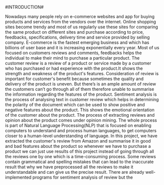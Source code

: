 #INTRODUCTION#

Nowadays many people rely on e-commerce websites and app for buying products and services from the vendors over the internet. Online shopping sites become trendy and most of us regularly use these sites for comparing the same product on different sites and purchase according to price, feedbacks, specifications, delivery time and service provided by selling company. E-commerce is the fastest emerging business and which has billions of user base and it is increasing exponentially every year.
Most of us focused on customers reviews and comments, feedbacks helps the individual to make their mind to purchase a particular product. The customer review is a review of a product or service made by a customer who has purchased or had experience with the product.It shows the strength and weakness of the product's features. Consideration of review is important for customer's benefit because sometimes the quality and delivery of the product is uneven. But there’s is an ample amount of review the customers can’t go through all of them therefore unable to summarise the information regarding the features of the product.
Sentiment analysis is the process of analysing text in customer review which helps in determining the polarity of the document which can be used to show positive and negative features about the product. This shows the emotional orientation of the customer about the product. The process of extracting reviews and opinion about the product comes under opinion mining. The whole process is part of Natural Language Processing(NLP) that is focused on enabling computers to understand and process human languages, to get computers closer to a human-level understanding of language.
In this project, we have extracted the customer's review from Amazon and summarise it in good and bad features about the product so whenever we have to purchase a product we can just use results of this project instead of going through all the reviews one by one which is a time-consuming process. Some reviews contain grammatical and spelling mistakes that can lead to the inaccurate result that why we have preprocessed all the reviews to make it understandable and can give us the precise result. There are already well-implemented programs for sentiment analysis of review but the


